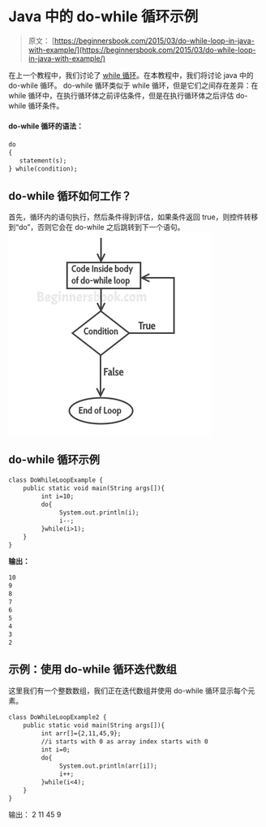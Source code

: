 # Java 中的 do-while 循环示例

> 原文： [https://beginnersbook.com/2015/03/do-while-loop-in-java-with-example/](https://beginnersbook.com/2015/03/do-while-loop-in-java-with-example/)

在上一个教程中，我们讨论了 [while 循环](https://beginnersbook.com/2015/03/while-loop-in-java-with-examples/)。在本教程中，我们将讨论 java 中的 do-while 循环。 do-while 循环类似于 while 循环，但是它们之间存在差异：在 while 循环中，在执行循环体之前评估条件，但是在执行循环体之后评估 do-while 循环条件。

#### do-while 循环的语法：

```
do
{
   statement(s);
} while(condition);
```

## do-while 循环如何工作？

首先，循环内的语句执行，然后条件得到评估，如果条件返回 true，则控件转移到“do”，否则它会在 do-while 之后跳转到下一个语句。
![do while loop java](img/3fd8ac235801eb43ca20982568585a06.jpg)

## do-while 循环示例

```
class DoWhileLoopExample {
    public static void main(String args[]){
         int i=10;
         do{
              System.out.println(i);
              i--;
         }while(i>1);
    }
}
```

**输出：**

```
10
9
8
7
6
5
4
3
2
```

## 示例：使用 do-while 循环迭代数组

这里我们有一个整数数组，我们正在迭代数组并使用 do-while 循环显示每个元素。

```
class DoWhileLoopExample2 {
    public static void main(String args[]){
         int arr[]={2,11,45,9};
         //i starts with 0 as array index starts with 0
         int i=0;
         do{
              System.out.println(arr[i]);
              i++;
         }while(i<4);
    }
}
```

输出：
2
11
45
9